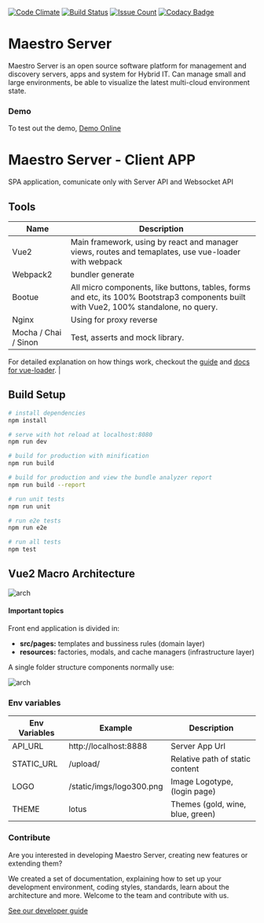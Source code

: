 [![Code Climate](https://codeclimate.com/github/maestro-server/client-app/badges/gpa.svg)](https://codeclimate.com/github/maestro-server/client-app) [![Build Status](https://travis-ci.org/maestro-server/client-app.svg?branch=master)](https://travis-ci.org/maestro-server/client-app) [![Issue Count](https://codeclimate.com/github/maestro-server/client-app/badges/issue_count.svg)](https://codeclimate.com/github/maestro-server/client-app)
[![Codacy Badge](https://api.codacy.com/project/badge/Grade/12101716a7a64a07a38c8dd0ea645606)](https://www.codacy.com/app/maestro/client-app?utm_source=github.com&amp;utm_medium=referral&amp;utm_content=maestro-server/client-app&amp;utm_campaign=Badge_Grade)

# Maestro Server #

Maestro Server is an open source software platform for management and discovery servers, apps and system for Hybrid IT. Can manage small and large environments, be able to visualize the latest multi-cloud environment state.

### Demo ###
To test out the demo, [Demo Online](http://demo.maestroserver.io "Demo Online")


# Maestro Server - Client APP #

SPA application, comunicate only with Server API and Websocket API

## Tools

| Name                 | Description                                                                                                                           |
|----------------------|---------------------------------------------------------------------------------------------------------------------------------------|
| Vue2                 | Main framework, using by react and manager views, routes and temaplates, use vue-loader with webpack                                  |
| Webpack2             | bundler generate                                                                                                                      |
| Bootue               | All micro components, like buttons, tables, forms and etc, its 100% Bootstrap3 components built with Vue2, 100% standalone, no query. |
| Nginx                | Using for proxy reverse                                                                                                               |
| Mocha / Chai / Sinon | Test, asserts and mock library.

For detailed explanation on how things work, checkout the [guide](http://vuejs-templates.github.io/webpack/) and [docs for vue-loader](http://vuejs.github.io/vue-loader).                                                          |

## Build Setup

``` bash
# install dependencies
npm install

# serve with hot reload at localhost:8080
npm run dev

# build for production with minification
npm run build

# build for production and view the bundle analyzer report
npm run build --report

# run unit tests
npm run unit

# run e2e tests
npm run e2e

# run all tests
npm test
```

## Vue2 Macro Architecture

![arch](http://docs.maestroserver.io/en/latest/_images/client_arch.png)

#### Important topics

Front end application is divided in:

 * **src/pages:** templates and bussiness rules (domain layer)
 * **resources:** factories, modals, and cache managers (infrastructure layer)

A single folder structure components normally use:

![arch](http://docs.maestroserver.io/en/latest/_images/client_component.png)

### Env variables ###

| Env Variables | Example                  | Description                     |
|---------------|--------------------------|---------------------------------|
| API_URL       | http://localhost:8888    | Server App Url                  |
| STATIC_URL    | /upload/                 | Relative path of static content |
| LOGO          | /static/imgs/logo300.png | Image Logotype, (login page)    |
| THEME         | lotus                    | Themes (gold, wine, blue, green)|


### Contribute ###

Are you interested in developing Maestro Server, creating new features or extending them?

We created a set of documentation, explaining how to set up your development environment, coding styles, standards, learn about the architecture and more. Welcome to the team and contribute with us.

[See our developer guide](http://docs.maestroserver.io/en/latest/contrib.html)
